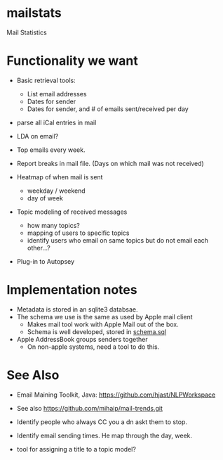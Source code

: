 # mailstats
Mail Statistics

# Functionality we want
* Basic retrieval tools:
  - List email addresses
  - Dates for sender
  - Dates for sender, and # of emails sent/received per day

* parse all iCal entries in mail
* LDA on email? 
* Top emails every week.


* Report breaks in mail file. (Days on which mail was not received)
* Heatmap of when mail is sent
  - weekday / weekend
  - day of week

* Topic modeling of received messages
  - how many topics?
  - mapping of users to specific topics
  - identify users who email on same topics but do not email each other...?

* Plug-in to Autopsey

# Implementation notes

* Metadata is stored in an sqlite3 databsae.
* The schema we use is the same as used by Apple mail client
  - Makes mail tool  work with Apple Mail out of the box.
  - Schema is well developed, stored in [schema.sql](schema.sql)
* Apple AddressBook groups senders together
  - On non-apple systems, need a tool to do this.



# See Also
* Email Maining Toolkit, Java: https://github.com/hjast/NLPWorkspace
* See also https://github.com/mihaip/mail-trends.git

* Identify people who always CC you a dn askt them to stop.
* Identify email sending times. He map through the day, week.
* tool for assigning a title to a topic model?
